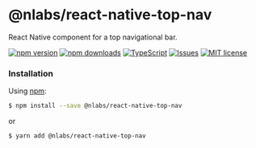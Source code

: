 # @nlabs/react-native-top-nav

React Native component for a top navigational bar.

[![npm version](https://img.shields.io/npm/v/react-native-top-nav.svg?style=flat-square)](https://www.npmjs.com/package/@nlabs/react-native-top-nav)
[![npm downloads](https://img.shields.io/npm/dm/react-native-top-nav.svg?style=flat-square)](https://www.npmjs.com/package/@nlabs/react-native-top-nav)
[![TypeScript](https://badges.frapsoft.com/typescript/version/typescript-next.svg?v=101)](https://github.com/ellerbrock/typescript-badges/)
[![Issues](http://img.shields.io/github/issues/nitrogenlabs/react-native-top-nav.svg?style=flat-square)](https://github.com/nitrogenlabs/react-native-top-nav/issues)
[![MIT license](http://img.shields.io/badge/license-MIT-brightgreen.svg?style=flat-square)](http://opensource.org/licenses/MIT)

### Installation

Using [npm](https://www.npmjs.com/):
```bash
$ npm install --save @nlabs/react-native-top-nav
```
or
```bash
$ yarn add @nlabs/react-native-top-nav
```
